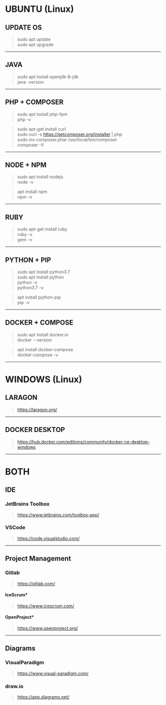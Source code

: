 # UBUNTU (Linux)

## UPDATE OS

> sudo apt update  
sudo apt upgrade

------------------------------------

## JAVA

>sudo apt install openjdk-8-jdk  
java -version

------------------------------------

## PHP + COMPOSER

>sudo apt install php-fpm  
>php -v

> sudo apt-get install curl  
sudo curl -s https://getcomposer.org/installer | php  
sudo mv composer.phar /usr/local/bin/composer  
composer -V  

------------------------------------

## NODE + NPM

> sudo apt install nodejs  
node -v

> apt install npm  
npm -v

------------------------------------

## RUBY

> sudo apt-get install ruby  
ruby -v  
gem -v

------------------------------------

## PYTHON + PIP

> sudo apt install python3.7  
sudo apt install python  
python -v  
python3.7 -v  

> apt install python-pip  
pip -v

------------------------------------

## DOCKER + COMPOSE

> sudo apt install docker.io  
docker --version

> apt install docker-compose  
docker-compose -v

------------------------------------

# WINDOWS (Linux)

## LARAGON

> https://laragon.org/

------------------------------------

## DOCKER DESKTOP

> https://hub.docker.com/editions/community/docker-ce-desktop-windows

------------------------------------

# BOTH

## IDE 

### JetBrains Toolbox

> https://www.jetbrains.com/toolbox-app/

### VSCode

> https://code.visualstudio.com/

------------------------------------

## Project Management

### Gitlab

> https://gitlab.com/

#### IceScrum*

> https://www.icescrum.com/

#### OpenProject*

> https://www.openproject.org/

------------------------------------

## Diagrams

### VisualParadigm 

> https://www.visual-paradigm.com/

### draw.io

> https://app.diagrams.net/